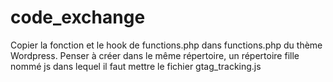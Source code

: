 # code_exchange
Copier la fonction et le hook de functions.php dans functions.php du thème Wordpress.
Penser à créer dans le même répertoire, un répertoire fille nommé js dans lequel il faut mettre le fichier gtag_tracking.js
